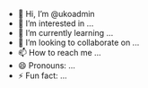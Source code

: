 - 👋 Hi, I’m @ukoadmin
- 👀 I’m interested in ...
- 🌱 I’m currently learning ...
- 💞️ I’m looking to collaborate on ...
- 📫 How to reach me ...
- 😄 Pronouns: ...
- ⚡ Fun fact: ...

<!---
ukoadmin/ukoadmin is a ✨ special ✨ repository because its `README.md` (this file) appears on your GitHub profile.
You can click the Preview link to take a look at your changes.
--->
